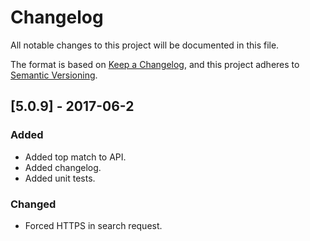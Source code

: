 # Changelog
All notable changes to this project will be documented in this file.

The format is based on [Keep a Changelog](https://keepachangelog.com/en/1.0.0/),
and this project adheres to [Semantic Versioning](https://semver.org/spec/v2.0.0.html).

## [5.0.9] - 2017-06-2
### Added
- Added top match to API.
- Added changelog.
- Added unit tests.

### Changed
- Forced HTTPS in search request.